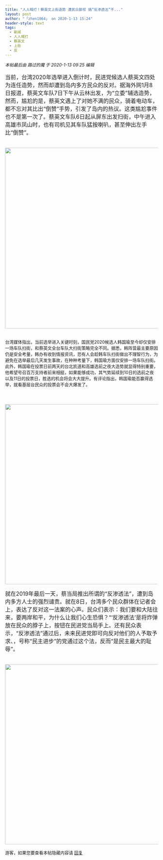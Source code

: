 ```yaml
---
title: "人人喊打！蔡英文上街造势 遭民众鄙视 搞“反渗透法”不..."
layout: post
author: "「zhen1064」 on 2020-1-13 15:24"
header-style: text
tags:
  - 新闻
  - 人人喊打
  - 蔡英文
  - 上街
  - 反
---
```


<head>
 <script type="text/javascript">replyreload += ',' + 5965581;</script>
</head>
<body>
 <i class="pstatus"> 本帖最后由 路过的魔 于 2020-1-13 09:25 编辑 </i>
 <br> 
 <br> 
 <font color="#222222"><font face="&amp;quot;"><font style="font-size:18px">当前，台湾2020年选举进入倒计时，民进党候选人蔡英文四处为连任造势，然而却遭到岛内多方民众的反对。据海外网1月8日报道，蔡英文车队7日下午从云林出发，为“立委”辅选造势，然而，尴尬的是，蔡英文遇上了对她不满的民众，骑着电动车，都不忘对其比出“倒赞”手势，引发了岛内的热议。这类尴尬事件也不是第一次了。蔡英文车队6日起从屏东出发扫街，中午进入高雄市凤山时，也有司机见其车队猛按喇叭，甚至伸出左手比“倒赞”。</font></font></font>
 <br> 
 <font color="#222222"><font face="&amp;quot;"><font style="font-size:18px"><br> </font></font></font>
 <br> 
 <ignore_js_op> 
  <img aid="1326564" src="https://bbs.boniu123.cc/data/attachment/forum/202001/12/060948j4xss817yx7v09i6.png" zoomfile="data/attachment/forum/202001/12/060948j4xss817yx7v09i6.png" file="data/attachment/forum/202001/12/060948j4xss817yx7v09i6.png" width="594" inpost="1"> 
  <div class="tip tip_4 aimg_tip" id="aimg_1326564_menu" style="position: absolute; display: none" disautofocus="true"> 
   <div class="xs0"> 
    <p><strong>QQ图片20200112060934.png</strong> <em class="xg1">(248.82 KB, 下载次数: 0)</em></p> 
    <p> <a href="forum.php?mod=attachment&amp;aid=MTMyNjU2NHxkNDZkYzZkYXwxNTc4OTAwOTQ4fDB8NTUwMTkz&amp;nothumb=yes" target="_blank">下载附件</a> &nbsp;<a href="javascript:;" onclick="showWindow(this.id, this.getAttribute('url'), 'get', 0);" id="savephoto_1326564" url="home.php?mod=spacecp&amp;ac=album&amp;op=saveforumphoto&amp;aid=1326564&amp;handlekey=savephoto_1326564">保存到相册</a> </p> 
    <p class="xg1 y"><span title="2020-1-12 06:09">昨天&nbsp;06:09</span> 上传</p> 
   </div> 
   <div class="tip_horn"></div> 
  </div> 
 </ignore_js_op> 
 <br> 
 <br> 
 <br> 台湾媒体指出，当前选举进入关键时刻，国民党2020候选人韩国瑜至今却仅安排一场车队扫街，和蔡英文全台车队大扫街策略完全不同。据悉，韩阵营最主要原因仍是安全考量，韩办有收到情报资讯，恐有人会趁韩车队扫街做出不理智行为，为避免在选举最后几天发生事故，在种种考量下，韩国瑜方面仅安排一场车队扫街。此外，韩国瑜在投票日前两天的台北凯道和高雄选前之夜大造势就显得特别重要，他希望号召百万支持者前来相挺，如果能够成功，其气势延续到10日的选前之夜以及11日的投票日，胜选的机会将会大大提升。有评论指出，韩国瑜能否赢得选举，就看基层台民众的投票会不会大爆发了。
 <br> 
 <br> 
 <font color="#222222"><font face="&amp;quot;"><font style="font-size:18px"><br> </font></font></font>
 <br> 
 <ignore_js_op> 
  <img aid="1326565" src="https://bbs.boniu123.cc/data/attachment/forum/202001/12/061021a4s8047471s4jzyp.png" zoomfile="data/attachment/forum/202001/12/061021a4s8047471s4jzyp.png" file="data/attachment/forum/202001/12/061021a4s8047471s4jzyp.png" width="592" inpost="1"> 
  <div class="tip tip_4 aimg_tip" id="aimg_1326565_menu" style="position: absolute; display: none" disautofocus="true"> 
   <div class="xs0"> 
    <p><strong>QQ图片20200112061012.png</strong> <em class="xg1">(338.45 KB, 下载次数: 0)</em></p> 
    <p> <a href="forum.php?mod=attachment&amp;aid=MTMyNjU2NXw3NWRhY2NlMHwxNTc4OTAwOTQ4fDB8NTUwMTkz&amp;nothumb=yes" target="_blank">下载附件</a> &nbsp;<a href="javascript:;" onclick="showWindow(this.id, this.getAttribute('url'), 'get', 0);" id="savephoto_1326565" url="home.php?mod=spacecp&amp;ac=album&amp;op=saveforumphoto&amp;aid=1326565&amp;handlekey=savephoto_1326565">保存到相册</a> </p> 
    <p class="xg1 y"><span title="2020-1-12 06:10">昨天&nbsp;06:10</span> 上传</p> 
   </div> 
   <div class="tip_horn"></div> 
  </div> 
 </ignore_js_op> 
 <br> 
 <br> 
 <font color="#222222"><font face="&amp;quot;"><font style="font-size:18px">就在2019年最后一天，蔡当局推出所谓的“反渗透法”，遭到岛内多方人士的强烈谴责。就在8日，台湾多个民众群体在记者会上，表达了反对这一法案的心声。民众们表示：我们要和大陆往来，要两岸和平，为什么让我们心生恐惧？“‘反渗透法’是将炸弹放在民众的脖子上，按钮在民进党当局手上。还有民众表示，“反渗透法”通过后，未来民进党即可向反对他们的人予取予求、，号称“民主进步”的党通过这个法，反而“是民主最大的耻辱”。</font></font></font>
 <br> 
 <font color="#222222"><font face="&amp;quot;"><font style="font-size:18px"><br> </font></font></font>
 <br> 
 <ignore_js_op> 
  <img aid="1326566" src="https://bbs.boniu123.cc/data/attachment/forum/202001/12/061055h885afazna44fk01.png" zoomfile="data/attachment/forum/202001/12/061055h885afazna44fk01.png" file="data/attachment/forum/202001/12/061055h885afazna44fk01.png" width="592" inpost="1"> 
  <div class="tip tip_4 aimg_tip" id="aimg_1326566_menu" style="position: absolute; display: none" disautofocus="true"> 
   <div class="xs0"> 
    <p><strong>QQ图片20200112061044.png</strong> <em class="xg1">(173.94 KB, 下载次数: 0)</em></p> 
    <p> <a href="forum.php?mod=attachment&amp;aid=MTMyNjU2NnxkMDFlZTEwOHwxNTc4OTAwOTQ4fDB8NTUwMTkz&amp;nothumb=yes" target="_blank">下载附件</a> &nbsp;<a href="javascript:;" onclick="showWindow(this.id, this.getAttribute('url'), 'get', 0);" id="savephoto_1326566" url="home.php?mod=spacecp&amp;ac=album&amp;op=saveforumphoto&amp;aid=1326566&amp;handlekey=savephoto_1326566">保存到相册</a> </p> 
    <p class="xg1 y"><span title="2020-1-12 06:10">昨天&nbsp;06:10</span> 上传</p> 
   </div> 
   <div class="tip_horn"></div> 
  </div> 
 </ignore_js_op> 
 <br> 
 <br> 
 <div class="locked">
   游客，如果您要查看本帖隐藏内容请 
  <a href="forum.php?mod=post&amp;action=reply&amp;fid=2&amp;tid=550193" onclick="showWindow('reply', this.href)">回复</a> 
 </div>
 <br> 
 <font color="#222222"><font face="&amp;quot;"><font style="font-size:18px"><br> </font></font></font>
 <br> 
 <br> 
 <br>
</body>


